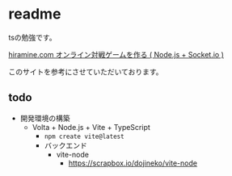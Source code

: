 # readme

tsの勉強です。

[hiramine.com オンライン対戦ゲームを作る ( Node.js + Socket.io )](https://www.hiramine.com/programming/onlinebattletanks_nodejs_socketio/index.html)

このサイトを参考にさせていただいております。

## todo

- 開発環境の構築
  - Volta + Node.js + Vite + TypeScript
    - `npm create vite@latest`
    - バックエンド
      - vite-node
        - <https://scrapbox.io/dojineko/vite-node>
